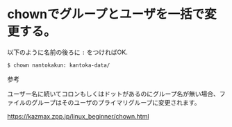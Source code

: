 
# chownでグループとユーザを一括で変更する。

以下のように名前の後ろに `:` をつければOK.

```
$ chown nantokakun: kantoka-data/
```

参考

ユーザー名に続いてコロンもしくはドットがあるのにグループ名が無い場合、ファイルのグループはそのユーザのプライマリグループに変更されます。

https://kazmax.zpp.jp/linux_beginner/chown.html


